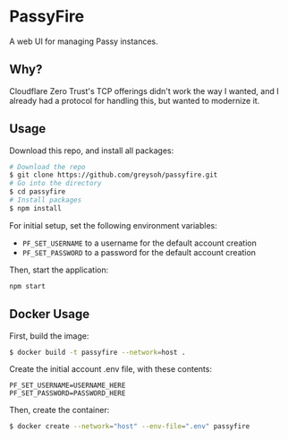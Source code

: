 # PassyFire
A web UI for managing Passy instances.
## Why?
Cloudflare Zero Trust's TCP offerings didn't work the way I wanted, and I already had a protocol for handling this, but wanted to modernize it.
## Usage
Download this repo, and install all packages:
```bash
# Download the repo
$ git clone https://github.com/greysoh/passyfire.git
# Go into the directory
$ cd passyfire
# Install packages
$ npm install
```
For initial setup, set the following environment variables:
  * `PF_SET_USERNAME` to a username for the default account creation
  * `PF_SET_PASSWORD` to a password for the default account creation  
  
Then, start the application:
```bash
npm start
```
## Docker Usage
First, build the image:
```bash
$ docker build -t passyfire --network=host .
```
Create the initial account .env file, with these contents:
```
PF_SET_USERNAME=USERNAME_HERE
PF_SET_PASSWORD=PASSWORD_HERE
```
Then, create the container:
```bash
$ docker create --network="host" --env-file=".env" passyfire
```